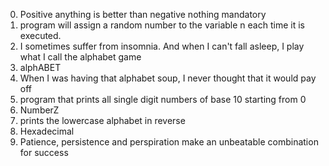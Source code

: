 0. Positive anything is better than negative nothing mandatory
1. program will assign a random number to the variable n each time it is executed.
2. I sometimes suffer from insomnia. And when I can't fall asleep, I play what I call the alphabet game
3. alphABET
4. When I was having that alphabet soup, I never thought that it would pay off
5. program that prints all single digit numbers of base 10 starting from 0
6. NumberZ
7. prints the lowercase alphabet in reverse
8. Hexadecimal
9. Patience, persistence and perspiration make an unbeatable combination for success
